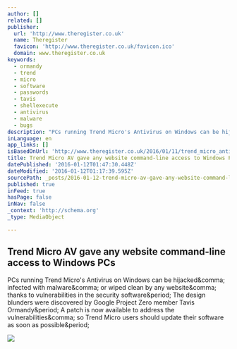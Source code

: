 ```yaml
---
author: []
related: []
publisher:
  url: 'http://www.theregister.co.uk'
  name: Theregister
  favicon: 'http://www.theregister.co.uk/favicon.ico'
  domain: www.theregister.co.uk
keywords:
  - ormandy
  - trend
  - micro
  - software
  - passwords
  - tavis
  - shellexecute
  - antivirus
  - malware
  - bugs
description: "PCs running Trend Micro's Antivirus on Windows can be hijacked, infected with malware, or wiped clean by any website, thanks to vulnerabilities in the security software. The design blunders were discovered by Google Project Zero member Tavis Ormandy. A patch is now available to address the vulnerabilities, so Trend Micro users should update their software as soon as possible."
inLanguage: en
app_links: []
isBasedOnUrl: 'http://www.theregister.co.uk/2016/01/11/trend_micro_antivirus/'
title: Trend Micro AV gave any website command-line access to Windows PCs
datePublished: '2016-01-12T01:47:30.448Z'
dateModified: '2016-01-12T01:17:39.595Z'
sourcePath: _posts/2016-01-12-trend-micro-av-gave-any-website-command-line-access-to-windo.md
published: true
inFeed: true
hasPage: false
inNav: false
_context: 'http://schema.org'
_type: MediaObject

---
```

<article style=""><h1>Trend Micro AV gave any website command-line access to Windows PCs</h1><p>PCs running Trend Micro's Antivirus on Windows can be hijacked&amp;comma; infected with malware&amp;comma; or wiped clean by any website&amp;comma; thanks to vulnerabilities in the security software&amp;period; The design blunders were discovered by Google Project Zero member Tavis Ormandy&amp;period; A patch is now available to address the vulnerabilities&amp;comma; so Trend Micro users should update their software as soon as possible&amp;period;</p><img src="https://regmedia.co.uk/2015/06/16/schwarzenegger_shut_up.jpg?x=1200&amp;y=794" /></article>